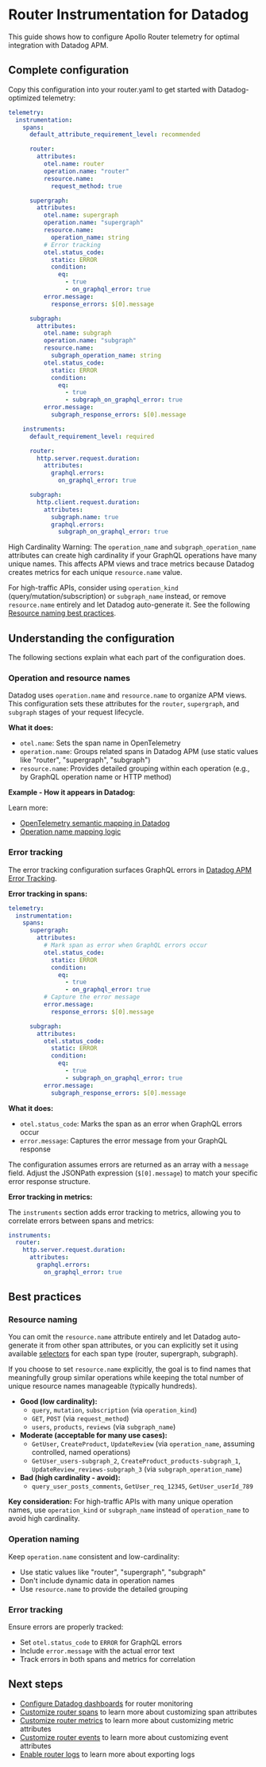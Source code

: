 # Router Instrumentation for Datadog

This guide shows how to configure Apollo Router telemetry for optimal integration with Datadog APM.

## Complete configuration

Copy this configuration into your router.yaml to get started with Datadog-optimized telemetry:

```yaml title=router.yaml
telemetry:
  instrumentation:
    spans:
      default_attribute_requirement_level: recommended

      router:
        attributes:
          otel.name: router
          operation.name: "router"
          resource.name:
            request_method: true

      supergraph:
        attributes:
          otel.name: supergraph
          operation.name: "supergraph"
          resource.name:
            operation_name: string
          # Error tracking
          otel.status_code:
            static: ERROR
            condition:
              eq:
                - true
                - on_graphql_error: true
          error.message:
            response_errors: $[0].message

      subgraph:
        attributes:
          otel.name: subgraph
          operation.name: "subgraph"
          resource.name:
            subgraph_operation_name: string
          otel.status_code:
            static: ERROR
            condition:
              eq:
                - true
                - subgraph_on_graphql_error: true
          error.message:
            subgraph_response_errors: $[0].message

    instruments:
      default_requirement_level: required

      router:
        http.server.request.duration:
          attributes:
            graphql.errors:
              on_graphql_error: true

      subgraph:
        http.client.request.duration:
          attributes:
            subgraph.name: true
            graphql.errors:
              subgraph_on_graphql_error: true
```

High Cardinality Warning: The `operation_name` and `subgraph_operation_name` attributes can create high cardinality if your GraphQL operations have many unique names. This affects APM views and trace metrics because Datadog creates metrics for each unique `resource.name` value.

For high-traffic APIs, consider using `operation_kind` (query/mutation/subscription) or `subgraph_name` instead, or remove `resource.name` entirely and let Datadog auto-generate it. See the following [Resource naming best practices](https://www.apollographql.com/docs/graphos/routing/observability/router-telemetry-otel/apm-guides/datadog/router-instrumentation.md#resource-naming).

## Understanding the configuration

The following sections explain what each part of the configuration does.

### Operation and resource names

Datadog uses `operation.name` and `resource.name` to organize APM views. This configuration sets these attributes for the `router`, `supergraph`, and `subgraph` stages of your request lifecycle.

**What it does:**

* `otel.name`: Sets the span name in OpenTelemetry
* `operation.name`: Groups related spans in Datadog APM (use static values like "router", "supergraph", "subgraph")
* `resource.name`: Provides detailed grouping within each operation (e.g., by GraphQL operation name or HTTP method)

**Example - How it appears in Datadog:**

Learn more:

* [OpenTelemetry semantic mapping in Datadog](https://docs.datadoghq.com/opentelemetry/mapping/semantic_mapping/?tab=datadogexporter)
* [Operation name mapping logic](https://docs.datadoghq.com/opentelemetry/migrate/migrate_operation_names/?tab=opentelemetrycollector#new-mapping-logic)

### Error tracking

The error tracking configuration surfaces GraphQL errors in [Datadog APM Error Tracking](https://docs.datadoghq.com/tracing/error_tracking/).

**Error tracking in spans:**

```yaml title=router.yaml
telemetry:
  instrumentation:
    spans:
      supergraph:
        attributes:
          # Mark span as error when GraphQL errors occur
          otel.status_code:
            static: ERROR
            condition:
              eq:
                - true
                - on_graphql_error: true
          # Capture the error message
          error.message:
            response_errors: $[0].message

      subgraph:
        attributes:
          otel.status_code:
            static: ERROR
            condition:
              eq:
                - true
                - subgraph_on_graphql_error: true
          error.message:
            subgraph_response_errors: $[0].message
```

**What it does:**

* `otel.status_code`: Marks the span as an error when GraphQL errors occur
* `error.message`: Captures the error message from your GraphQL response

The configuration assumes errors are returned as an array with a `message` field. Adjust the JSONPath expression (`$[0].message`) to match your specific error response structure.

**Error tracking in metrics:**

The `instruments` section adds error tracking to metrics, allowing you to correlate errors between spans and metrics:

```yaml
instruments:
  router:
    http.server.request.duration:
      attributes:
        graphql.errors:
          on_graphql_error: true
```

## Best practices

### Resource naming

You can omit the `resource.name` attribute entirely and let Datadog auto-generate it from other span attributes, or you can explicitly set it using available [selectors](https://www.apollographql.com/docs/graphos/routing/observability/router-telemetry-otel/enabling-telemetry/selectors) for each span type (router, supergraph, subgraph).

If you choose to set `resource.name` explicitly, the goal is to find names that meaningfully group similar operations while keeping the total number of unique resource names manageable (typically hundreds).

* **Good (low cardinality):**
  * `query`, `mutation`, `subscription` (via `operation_kind`)
  * `GET`, `POST` (via `request_method`)
  * `users`, `products`, `reviews` (via `subgraph_name`)
* **Moderate (acceptable for many use cases):**
  * `GetUser`, `CreateProduct`, `UpdateReview` (via `operation_name`, assuming controlled, named operations)
  * `GetUser_users-subgraph_2`, `CreateProduct_products-subgraph_1`, `UpdateReview_reviews-subgraph_3` (via `subgraph_operation_name`)
* **Bad (high cardinality - avoid):**
  * `query_user_posts_comments`, `GetUser_req_12345`, `GetUser_userId_789`

**Key consideration:**
For high-traffic APIs with many unique operation names, use `operation_kind` or `subgraph_name` instead of `operation_name` to avoid high cardinality.

### Operation naming

Keep `operation.name` consistent and low-cardinality:

* Use static values like "router", "supergraph", "subgraph"
* Don't include dynamic data in operation names
* Use `resource.name` to provide the detailed grouping

### Error tracking

Ensure errors are properly tracked:

* Set `otel.status_code` to `ERROR` for GraphQL errors
* Include `error.message` with the actual error text
* Track errors in both spans and metrics for correlation

## Next steps

* [Configure Datadog dashboards](https://www.apollographql.com/docs/graphos/routing/observability/router-telemetry-otel/apm-guides/datadog/observing-and-monitoring/dashboard-template) for router monitoring
* [Customize router spans](https://www.apollographql.com/docs/graphos/routing/observability/router-telemetry-otel/enabling-telemetry/spans) to learn more about customizing span attributes
* [Customize router metrics](https://www.apollographql.com/docs/graphos/routing/observability/router-telemetry-otel/enabling-telemetry/instruments) to learn more about customizing metric attributes
* [Customize router events](https://www.apollographql.com/docs/graphos/routing/observability/router-telemetry-otel/enabling-telemetry/events) to learn more about customizing event attributes
* [Enable router logs](https://www.apollographql.com/docs/graphos/routing/observability/router-telemetry-otel/telemetry-pipelines/log-exporters/overview) to learn more about exporting logs
